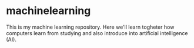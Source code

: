 # machinelearning
This is my machine learning repository. Here we'll learn togheter how computers learn from studying and also introduce into artificial intelligence (AI).
